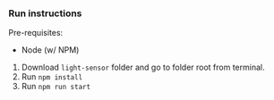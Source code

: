 ### Run instructions
Pre-requisites:
- Node (w/ NPM)

1. Download `light-sensor` folder and go to folder root from terminal.
2. Run `npm install`
3. Run `npm run start`